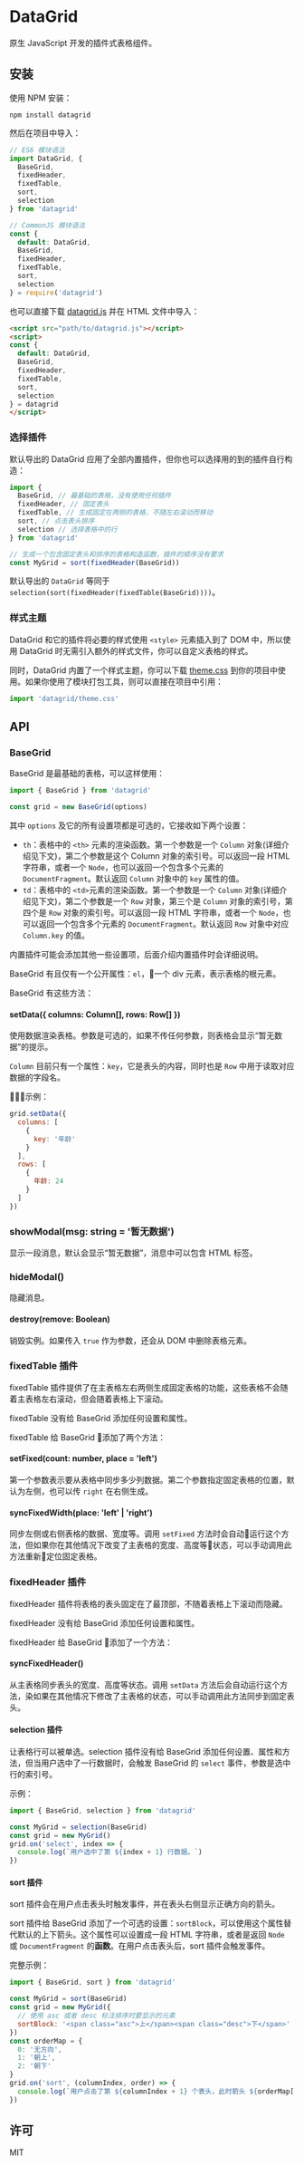 # DataGrid

原生 JavaScript 开发的插件式表格组件。

## 安装

使用 NPM 安装：

```
npm install datagrid
```

然后在项目中导入：

```js
// ES6 模块语法
import DataGrid, {
  BaseGrid,
  fixedHeader,
  fixedTable,
  sort,
  selection
} from 'datagrid'

// CommonJS 模块语法
const {
  default: DataGrid,
  BaseGrid,
  fixedHeader,
  fixedTable,
  sort,
  selection
} = require('datagrid')
```

也可以直接下载 [datagrid.js](https://unpkg.com/datagrid) 并在 HTML 文件中导入：

```html
<script src="path/to/datagrid.js"></script>
<script>
const {
  default: DataGrid,
  BaseGrid,
  fixedHeader,
  fixedTable,
  sort,
  selection
} = datagrid
</script>
```

### 选择插件

默认导出的 DataGrid 应用了全部内置插件，但你也可以选择用的到的插件自行构造：

```js
import {
  BaseGrid, // 最基础的表格，没有使用任何插件
  fixedHeader, // 固定表头
  fixedTable, // 生成固定在两侧的表格，不随左右滚动而移动
  sort, // 点击表头排序
  selection // 选择表格中的行
} from 'datagrid'

// 生成一个包含固定表头和排序的表格构造函数，插件的顺序没有要求
const MyGrid = sort(fixedHeader(BaseGrid))
```

默认导出的 `DataGrid` 等同于 `selection(sort(fixedHeader(fixedTable(BaseGrid))))`。

### 样式主题

DataGrid 和它的插件将必要的样式使用 `<style>` 元素插入到了 DOM 中，所以使用 DataGrid 时无需引入额外的样式文件，你可以自定义表格的样式。

同时，DataGrid 内置了一个样式主题，你可以下载 [theme.css](https://unpkg.com/datagrid/theme.css) 到你的项目中使用。如果你使用了模块打包工具，则可以直接在项目中引用：

```js
import 'datagrid/theme.css'
```

## API

### BaseGrid

BaseGrid 是最基础的表格，可以这样使用：

```js
import { BaseGrid } from 'datagrid'

const grid = new BaseGrid(options)
```

其中 `options` 及它的所有设置项都是可选的，它接收如下两个设置：

* `th`：表格中的 `<th>` 元素的渲染函数。第一个参数是一个 `Column` 对象(详细介绍见下文)，第二个参数是这个 Column 对象的索引号。可以返回一段 HTML 字符串，或者一个 `Node`，也可以返回一个包含多个元素的 `DocumentFragment`。默认返回 `Column` 对象中的 `key` 属性的值。
* `td`：表格中的 `<td>`元素的渲染函数。第一个参数是一个 `Column` 对象(详细介绍见下文)，第二个参数是一个 `Row` 对象，第三个是 `Column` 对象的索引号，第四个是 `Row` 对象的索引号。可以返回一段 HTML 字符串，或者一个 `Node`，也可以返回一个包含多个元素的 `DocumentFragment`。默认返回 `Row` 对象中对应 `Column.key` 的值。

内置插件可能会添加其他一些设置项，后面介绍内置插件时会详细说明。

BaseGrid 有且仅有一个公开属性：`el`，一个 div 元素，表示表格的根元素。

BaseGrid 有这些方法：

#### setData({ columns: Column[], rows: Row[] })

使用数据渲染表格。参数是可选的，如果不传任何参数，则表格会显示“暂无数据”的提示。

`Column` 目前只有一个属性：`key`，它是表头的内容，同时也是 `Row` 中用于读取对应数据的字段名。

示例：

```js
grid.setData({
  columns: [
    {
      key: '年龄'
    }
  ],
  rows: [
    {
      年龄: 24
    }
  ]
})
```

### showModal(msg: string = '暂无数据')

显示一段消息，默认会显示“暂无数据”，消息中可以包含 HTML 标签。

### hideModal()

隐藏消息。

#### destroy(remove: Boolean)

销毁实例。如果传入 `true` 作为参数，还会从 DOM 中删除表格元素。

### fixedTable 插件

fixedTable 插件提供了在主表格左右两侧生成固定表格的功能，这些表格不会随着主表格左右滚动，但会随着表格上下滚动。

fixedTable 没有给 BaseGrid 添加任何设置和属性。

fixedTable 给 BaseGrid 添加了两个方法：

#### setFixed(count: number, place = 'left')

第一个参数表示要从表格中同步多少列数据。第二个参数指定固定表格的位置，默认为左侧，也可以传 `right` 在右侧生成。

#### syncFixedWidth(place: 'left' | 'right')

同步左侧或右侧表格的数据、宽度等。调用 `setFixed` 方法时会自动运行这个方法，但如果你在其他情况下改变了主表格的宽度、高度等状态，可以手动调用此方法重新定位固定表格。

### fixedHeader 插件

fixedHeader 插件将表格的表头固定在了最顶部，不随着表格上下滚动而隐藏。

fixedHeader 没有给 BaseGrid 添加任何设置和属性。

fixedHeader 给 BaseGrid 添加了一个方法：

#### syncFixedHeader()

从主表格同步表头的宽度、高度等状态。调用 `setData` 方法后会自动运行这个方法，染如果在其他情况下修改了主表格的状态，可以手动调用此方法同步到固定表头。

#### selection 插件

让表格行可以被单选。selection 插件没有给 BaseGrid 添加任何设置、属性和方法，但当用户选中了一行数据时，会触发 BaseGrid 的 `select` 事件，参数是选中行的索引号。

示例：

```js
import { BaseGrid, selection } from 'datagrid'

const MyGrid = selection(BaseGrid)
const grid = new MyGrid()
grid.on('select', index => {
  console.log(`用户选中了第 ${index + 1} 行数据。`)
})
```

#### sort 插件

sort 插件会在用户点击表头时触发事件，并在表头右侧显示正确方向的箭头。

sort 插件给 BaseGrid 添加了一个可选的设置：`sortBlock`，可以使用这个属性替代默认的上下箭头。这个属性可以设置成一段 HTML 字符串，或者是返回 `Node` 或 `DocumentFragment` 的**函数**。在用户点击表头后，sort 插件会触发事件。

完整示例：

```js
import { BaseGrid, sort } from 'datagrid'

const MyGrid = sort(BaseGrid)
const grid = new MyGrid({
  // 使用 asc 或者 desc 标注排序时要显示的元素
  sortBlock: '<span class="asc">上</span><span class="desc">下</span>'
})
const orderMap = {
  0: '无方向',
  1: '朝上',
  2: '朝下'
}
grid.on('sort', (columnIndex, order) => {
  console.log(`用户点击了第 ${columnIndex + 1} 个表头，此时箭头 ${orderMap[order]}`)
})
```

## 许可

MIT
